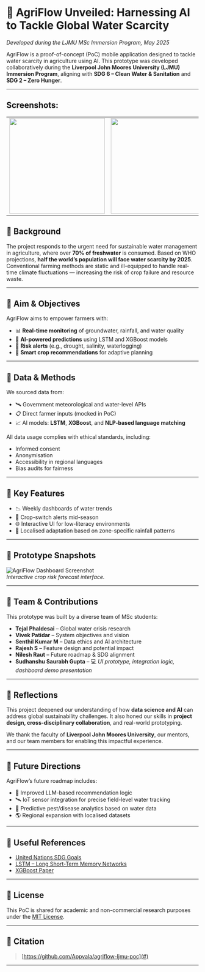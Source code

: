 # 🌾 AgriFlow Unveiled: Harnessing AI to Tackle Global Water Scarcity  
_Developed during the LJMU MSc Immersion Program, May 2025_

AgriFlow is a proof-of-concept (PoC) mobile application designed to tackle water scarcity in agriculture using AI. This prototype was developed collaboratively during the **Liverpool John Moores University (LJMU) Immersion Program**, aligning with **SDG 6 – Clean Water & Sanitation** and **SDG 2 – Zero Hunger**.

---
## Screenshots:

<table> <tr> <td><img src="https://github.com/user-attachments/assets/97828564-5eb0-4c8e-951c-4d7dd660eee1" width="250"/></td> <td><img src="https://github.com/user-attachments/assets/047e637b-13c7-4395-9609-702d8c682d9c" width="250"/></td> <td><img src="https://github.com/user-attachments/assets/6cbb9657-88f3-43f8-a7d5-b67dc8b0c9a3" width="250"/></td> </tr> </table>

## 🧭 Background

The project responds to the urgent need for sustainable water management in agriculture, where over **70% of freshwater** is consumed. Based on WHO projections, **half the world’s population will face water scarcity by 2025**. Conventional farming methods are static and ill-equipped to handle real-time climate fluctuations — increasing the risk of crop failure and resource waste.

---

## 🎯 Aim & Objectives

AgriFlow aims to empower farmers with:

- 📊 **Real-time monitoring** of groundwater, rainfall, and water quality
- 🤖 **AI-powered predictions** using LSTM and XGBoost models
- 🚨 **Risk alerts** (e.g., drought, salinity, waterlogging)
- 🌱 **Smart crop recommendations** for adaptive planning

---

## 🧪 Data & Methods

We sourced data from:

- 🛰 Government meteorological and water-level APIs  
- 📋 Direct farmer inputs (mocked in PoC)  
- 📈 AI models: **LSTM**, **XGBoost**, and **NLP-based language matching**

All data usage complies with ethical standards, including:
- Informed consent
- Anonymisation
- Accessibility in regional languages
- Bias audits for fairness

---

## 📲 Key Features

- 📉 Weekly dashboards of water trends  
- 🌿 Crop-switch alerts mid-season  
- 🌐 Interactive UI for low-literacy environments  
- 🚜 Localised adaptation based on zone-specific rainfall patterns

---

## 🧪 Prototype Snapshots

![AgriFlow Dashboard Screenshot](assets/dashboard.png)  
*Interactive crop risk forecast interface.*

---

## 👥 Team & Contributions

This prototype was built by a diverse team of MSc students:

- **Tejal Phaldesai** – Global water crisis research  
- **Vivek Patidar** – System objectives and vision  
- **Senthil Kumar M** – Data ethics and AI architecture  
- **Rajesh S** – Feature design and potential impact  
- **Nilesh Raut** – Future roadmap & SDG alignment  
- **Sudhanshu Saurabh Gupta** – 💻 _UI prototype, integration logic, dashboard demo presentation_

---

## 💬 Reflections

This project deepened our understanding of how **data science and AI** can address global sustainability challenges. It also honed our skills in **project design, cross-disciplinary collaboration**, and real-world prototyping.

We thank the faculty of **Liverpool John Moores University**, our mentors, and our team members for enabling this impactful experience.

---

## 🔮 Future Directions

AgriFlow’s future roadmap includes:

- 🧠 Improved LLM-based recommendation logic  
- 🛰 IoT sensor integration for precise field-level water tracking  
- 🐛 Predictive pest/disease analytics based on water data  
- 🌎 Regional expansion with localised datasets

---

## 🔗 Useful References

- [United Nations SDG Goals](https://sdgs.un.org/goals)
- [LSTM – Long Short-Term Memory Networks](https://colah.github.io/posts/2015-08-Understanding-LSTMs/)
- [XGBoost Paper](https://arxiv.org/abs/1603.02754)

---

## 📜 License

This PoC is shared for academic and non-commercial research purposes under the [MIT License](LICENSE).

---

## 🧾 Citation
  
> [https://github.com/Appvala/agriflow-ljmu-poc](#)

---

